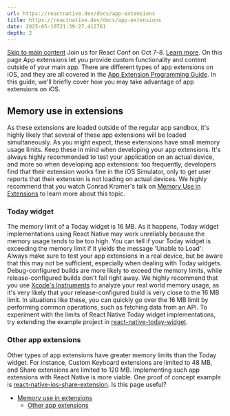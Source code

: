 ```yaml
---
url: https://reactnative.dev/docs/app-extensions
title: https://reactnative.dev/docs/app-extensions
date: 2025-05-10T21:39:27.412761
depth: 2
---
```


[Skip to main content](https://reactnative.dev/docs/app-extensions#__docusaurus_skipToContent_fallback)
Join us for React Conf on Oct 7-8. [Learn more](https://conf.react.dev).
On this page
App extensions let you provide custom functionality and content outside of your main app. There are different types of app extensions on iOS, and they are all covered in the [App Extension Programming Guide](https://developer.apple.com/library/content/documentation/General/Conceptual/ExtensibilityPG/index.html#//apple_ref/doc/uid/TP40014214-CH20-SW1). In this guide, we'll briefly cover how you may take advantage of app extensions on iOS.
## Memory use in extensions[​](https://reactnative.dev/docs/app-extensions#memory-use-in-extensions "Direct link to Memory use in extensions")
As these extensions are loaded outside of the regular app sandbox, it's highly likely that several of these app extensions will be loaded simultaneously. As you might expect, these extensions have small memory usage limits. Keep these in mind when developing your app extensions. It's always highly recommended to test your application on an actual device, and more so when developing app extensions: too frequently, developers find that their extension works fine in the iOS Simulator, only to get user reports that their extension is not loading on actual devices.
We highly recommend that you watch Conrad Kramer's talk on [Memory Use in Extensions](https://www.youtube.com/watch?v=GqXMqn6MXrM) to learn more about this topic.
### Today widget[​](https://reactnative.dev/docs/app-extensions#today-widget "Direct link to Today widget")
The memory limit of a Today widget is 16 MB. As it happens, Today widget implementations using React Native may work unreliably because the memory usage tends to be too high. You can tell if your Today widget is exceeding the memory limit if it yields the message 'Unable to Load':
Always make sure to test your app extensions in a real device, but be aware that this may not be sufficient, especially when dealing with Today widgets. Debug-configured builds are more likely to exceed the memory limits, while release-configured builds don't fail right away. We highly recommend that you use [Xcode's Instruments](https://developer.apple.com/library/content/documentation/DeveloperTools/Conceptual/InstrumentsUserGuide/index.html) to analyze your real world memory usage, as it's very likely that your release-configured build is very close to the 16 MB limit. In situations like these, you can quickly go over the 16 MB limit by performing common operations, such as fetching data from an API.
To experiment with the limits of React Native Today widget implementations, try extending the example project in [react-native-today-widget](https://github.com/matejkriz/react-native-today-widget/).
### Other app extensions[​](https://reactnative.dev/docs/app-extensions#other-app-extensions "Direct link to Other app extensions")
Other types of app extensions have greater memory limits than the Today widget. For instance, Custom Keyboard extensions are limited to 48 MB, and Share extensions are limited to 120 MB. Implementing such app extensions with React Native is more viable. One proof of concept example is [react-native-ios-share-extension](https://github.com/andrewsardone/react-native-ios-share-extension).
Is this page useful?
  * [Memory use in extensions](https://reactnative.dev/docs/app-extensions#memory-use-in-extensions)
    * [Other app extensions](https://reactnative.dev/docs/app-extensions#other-app-extensions)




